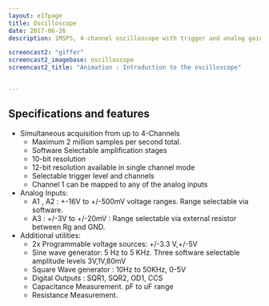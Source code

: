 ```yaml
---
layout: e17page
title: Oscilloscope
date: 2017-06-26
description: 1MSPS, 4-channel oscilloscope with trigger and analog gain

screencast2: "giffer"
screencast2_imagebase: oscilloscope
screencast2_title: "Animation : Introduction to the oscilloscope"


---
```



## Specifications and features

* Simultaneous acquisition from up to 4-Channels
  * Maximum 2 million samples per second total.
  * Software Selectable amplification stages
  * 10-bit resolution
  * 12-bit resolution available in single channel mode
  * Selectable trigger level and channels
  * Channel 1 can be mapped to any of the analog inputs
* Analog Inputs:
  * A1 , A2 : +-16V to +/-500mV voltage ranges. Range selectable via software.
  * A3 : +/-3V to +/-20mV : Range selectable via external resistor between Rg and GND.
* Additional utilities:  
  * 2x Programmable voltage sources: +/-3.3 V,+/-5V
  * Sine wave generator: 5 Hz to 5 KHz. Three software selectable amplitude levels 3V,1V,80mV
  * Square Wave generator : 10Hz to 50KHz, 0-5V
  * Digital Outputs : SQR1, SQR2, OD1, CCS
  * Capacitance Measurement. pF to uF range
  * Resistance Measurement.


